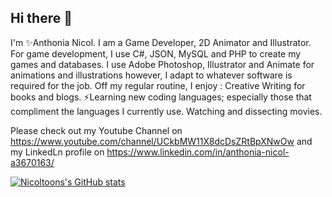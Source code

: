 ## Hi there 👋
I'm ✨Anthonia Nicol. I am a Game Developer, 2D Animator and Illustrator. For game development, I use C#, JSON, MySQL and PHP to create my games and databases. I use Adobe Photoshop, Illustrator and Animate for animations and illustrations however, I adapt to whatever software is required for the job.
Off my regular routine, I enjoy :
Creative Writing for books and blogs.
⚡Learning new coding languages; especially those that compliment the languages I currently use.
Watching and dissecting movies.

Please check out my Youtube Channel on https://www.youtube.com/channel/UCkbMW11X8dcDsZRtBpXNwOw and my LinkedLn profile on https://www.linkedin.com/in/anthonia-nicol-a3670163/


[![Nicoltoons's GitHub stats](https://github-readme-stats.vercel.app/api?username=nicoltoons)](https://github.com/nicoltoons/github-readme-stats)
